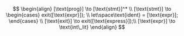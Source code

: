 $$
\begin{align}
[\text{prog}] \to [\text{stmt}]^* \\
[\text{stmt}] \to
\begin{cases}
    exit([\text{expr}]); \\
    let\space\text{ident} = [\text{expr}];
\end{cases} \\
[\text{exit}] \to exit([\text{express}]);\\
[\text{expr}] \to \text{int\_lit}
\end{align}
$$
